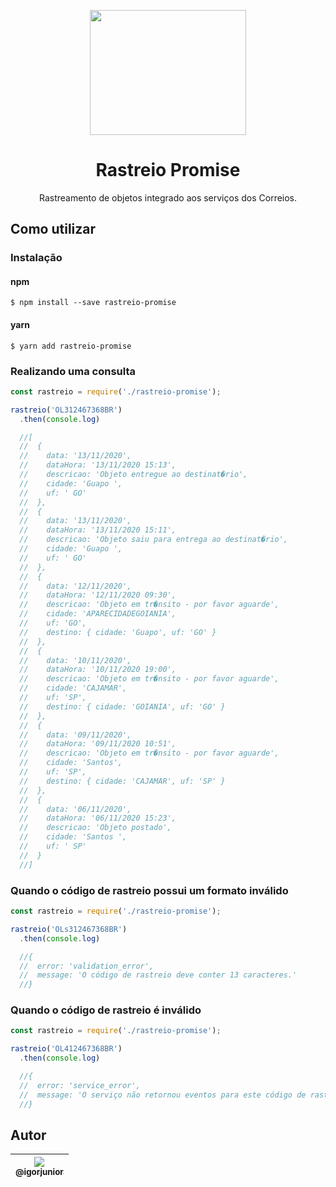 <p align="center">
  <img src="https://i.imgur.com/tUAhDyr.png" width="250px" height="200px">
</p>

<h1 align="center">Rastreio Promise</h1>

<p align="center">
  Rastreamento de objetos integrado aos serviços dos Correios.
</p>

## Como utilizar
### Instalação

#### npm
```
$ npm install --save rastreio-promise
```

#### yarn
```
$ yarn add rastreio-promise
```

### Realizando uma consulta

``` js
const rastreio = require('./rastreio-promise');

rastreio('OL312467368BR')
  .then(console.log)

  //[
  //  {
  //    data: '13/11/2020',
  //    dataHora: '13/11/2020 15:13',
  //    descricao: 'Objeto entregue ao destinat�rio',
  //    cidade: 'Guapo ',
  //    uf: ' GO'
  //  },
  //  {
  //    data: '13/11/2020',
  //    dataHora: '13/11/2020 15:11',
  //    descricao: 'Objeto saiu para entrega ao destinat�rio',
  //    cidade: 'Guapo ',
  //    uf: ' GO'
  //  },
  //  {
  //    data: '12/11/2020',
  //    dataHora: '12/11/2020 09:30',
  //    descricao: 'Objeto em tr�nsito - por favor aguarde',
  //    cidade: 'APARECIDADEGOIANIA',
  //    uf: 'GO',
  //    destino: { cidade: 'Guapo', uf: 'GO' }
  //  },
  //  {
  //    data: '10/11/2020',
  //    dataHora: '10/11/2020 19:00',
  //    descricao: 'Objeto em tr�nsito - por favor aguarde',
  //    cidade: 'CAJAMAR',
  //    uf: 'SP',
  //    destino: { cidade: 'GOIANIA', uf: 'GO' }
  //  },
  //  {
  //    data: '09/11/2020',
  //    dataHora: '09/11/2020 10:51',
  //    descricao: 'Objeto em tr�nsito - por favor aguarde',
  //    cidade: 'Santos',
  //    uf: 'SP',
  //    destino: { cidade: 'CAJAMAR', uf: 'SP' }
  //  },
  //  {
  //    data: '06/11/2020',
  //    dataHora: '06/11/2020 15:23',
  //    descricao: 'Objeto postado',
  //    cidade: 'Santos ',
  //    uf: ' SP'
  //  }
  //]
```

### Quando o código de rastreio possui um formato inválido

``` js
const rastreio = require('./rastreio-promise');

rastreio('OLs312467368BR')
  .then(console.log)

  //{
  //  error: 'validation_error',
  //  message: 'O código de rastreio deve conter 13 caracteres.'
  //}
```

### Quando o código de rastreio é inválido

``` js
const rastreio = require('./rastreio-promise');

rastreio('OL412467368BR')
  .then(console.log)

  //{
  //  error: 'service_error',
  //  message: 'O serviço não retornou eventos para este código de rastreio.'
  //}
```

## Autor


| [<img src="https://avatars0.githubusercontent.com/u/53293017?v=3&s=115"><br><sub>@igorjunior</sub>](https://github.com/igorjunior) |
| :---: |